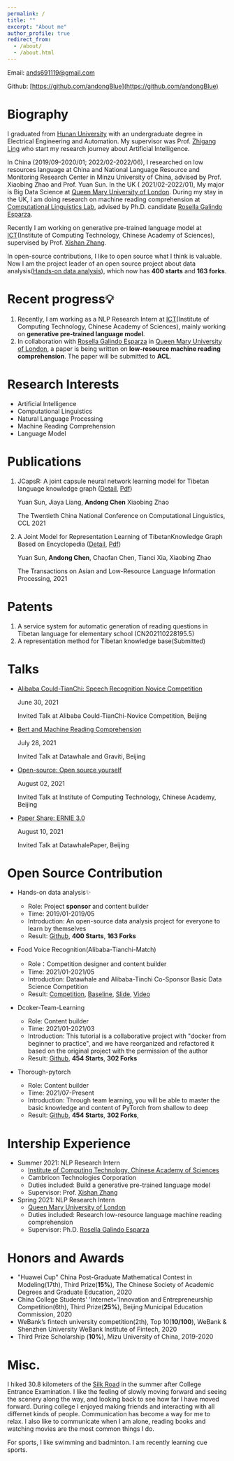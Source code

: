 ```yaml
---
permalink: /
title: ""
excerpt: "About me"
author_profile: true
redirect_from: 
  - /about/
  - /about.html
---
```

Email: ands691119@gmail.com

Github: [https://github.com/andongBlue](https://github.com/andongBlue)

# Biography 

I graduated from [Hunan University](http://www-en.hnu.edu.cn/) with an undergraduate degree in Electrical Engineering and Automation. My supervisor was Prof. [Zhigang Ling](http://eeit.hnu.edu.cn/info/1307/4568.htm) who start my research journey about Artificial Intelligence.

In China (2019/09-2020/01; 2022/02-2022/06), I researched on low resources language at China and National Language Resource and Monitoring Research Center in Minzu University of China, advised by  Prof. Xiaobing Zhao and  Prof. Yuan Sun. In the UK ( 2021/02-2022/01), My major is Big Data Science at [Queen Mary University of London](https://www.qmul.ac.uk/). During my stay in the UK, I am doing research on machine reading comprehension at [Computational Linguistics Lab](http://compling.eecs.qmul.ac.uk/), advised by Ph.D. candidate [Rosella Galindo Esparza](https://scholar.google.com/citations?user=oxqjNj8AAAAJ&hl=en).

Recently I am working on generative pre-trained language model at [ICT](http://english.ict.cas.cn/)(Institute of Computing Technology, Chinese Academy of Sciences), supervised by Prof. [Xishan Zhang](http://people.ucas.edu.cn/~zhangxishan?language=en). 

In open-source contributions, I like to open source what I think is valuable. Now I am the project leader of an open source project about data analysis([Hands-on data analysis](https://github.com/datawhalechina/hands-on-data-analysis/blob/master/README-English.md)), which now has **400 starts** and **163 forks**.

# Recent progress💡

1. Recently, I am working as a NLP Research Intern  at [ICT](http://english.ict.cas.cn/)(Institute of Computing Technology, Chinese Academy of Sciences), mainly working on **generative pre-trained language model**.
2. In collaboration with [Rosella Galindo Esparza](https://scholar.google.com/citations?user=oxqjNj8AAAAJ&hl=en) in [Queen Mary University of London](http://compling.eecs.qmul.ac.uk/), a paper is being written on **low-resource machine reading comprehension**. The paper will be submitted to **ACL**.

# Research Interests
- Artificial Intelligence
- Computational Linguistics
- Natural Language Processing
- Machine Reading Comprehension
- Language Model

# Publications
1. JCapsR: A joint capsule neural network learning model for Tibetan language knowledge graph ([Detail](https://andongblue.github.io/chenandong.github.io//publication/2010-10-01-paper-title-number-1), [Pdf](https://github.com/andongBlue/chenandong.github.io/blob/master/files/JCapsR.pdf))

    Yuan Sun, Jiaya Liang, **Andong Chen** Xiaobing Zhao

    The Twentieth China National Conference on Computational Linguistics, CCL 2021 


2. A Joint Model for Representation Learning of TibetanKnowledge Graph Based on Encyclopedia ([Detail](https://andongblue.github.io/chenandong.github.io//publication/2015-10-01-paper-title-number-2), [Pdf](https://dl.acm.org/doi/abs/10.1145/3447248))

    Yuan Sun, **Andong Chen**, Chaofan Chen, Tianci Xia, Xiaobing Zhao

    The Transactions on Asian and Low-Resource Language Information Processing, 2021


# Patents 
1. A service system for automatic generation of reading questions in Tibetan language for elementary school (CN202110228195.5)
2. A representation method for Tibetan knowledge base(Submitted)

# Talks

- [Alibaba Could-TianChi: Speech Recognition Novice Competition](https://andongblue.github.io/chenandong.github.io//talks/2014-03-01-talk-3)

   June 30, 2021

  Invited Talk at Alibaba Could-TianChi-Novice Competition, Beijing

- [Bert and Machine Reading Comprehension](https://andongblue.github.io/chenandong.github.io//talks/2013-03-01-tutorial-1)

   July 28, 2021

  Invited Talk at Datawhale and Graviti, Beijing

- [Open-source: Open source yourself](https://andongblue.github.io/chenandong.github.io//talks/2014-02-01-talk-2)

   August 02, 2021

  Invited Talk at Institute of Computing Technology, Chinese Academy, Beijing

- [Paper Share: ERNIE 3.0]([](https://andongblue.github.io/chenandong.github.io//talks/2012-03-01-talk-1))

   August 10, 2021

  Invited Talk at DatawhalePaper, Beijing

# Open Source Contribution

* Hands-on data analysis✨
  * Role: Project **sponsor** and content builder
  * Time: 2019/01-2019/05
  * Introduction: An open-source data analysis project for everyone to learn by themselves
  * Result: [Github](https://github.com/datawhalechina/hands-on-data-analysis), **400 Starts**, **163 Forks**
* Food Voice Recognition(Alibaba-Tianchi-Match)
  * Role：Competition designer and content builder
  * Time: 2021/01-2021/05
  * Introduction: Datawhale and Alibaba-Tinchi Co-Sponsor Basic Data Science Competition
  * Result: [Competition](https://tianchi.aliyun.com/competition/entrance/531887/information), [Baseline](https://github.com/datawhalechina/team-learning-nlp/tree/d897fca06531e60e5e4402d6198020241e43e00b/FoodVoiceRecognition), [Slide](https://docs.google.com/presentation/d/1-U_QbUO_WDIXtvCo45PnDCRsJa0A3_Ur/edit), [Video](https://www.bilibili.com/video/BV1Uq4y1E7Di?p=1)

* Dcoker-Team-Learning 
  * Role: Content builder
  * Time: 2021/01-2021/03
  * Introduction: This tutorial is a collaborative project with "docker from beginner to practice", and we have reorganized and refactored it based on the original project with the permission of the author
  * Result: [Github](https://github.com/datawhalechina/team-learning-program/tree/518aa9c8d5abb0d344583347f58336da68fe5b8d/Docker), **454 Starts**,  **302 Forks**

* Thorough-pytorch 
  * Role: Content builder
  * Time: 2021/07-Present
  * Introduction: Through team learning, you will be able to master the basic knowledge and content of PyTorch from shallow to deep
  * Result: [Github](https://github.com/datawhalechina/thorough-pytorch/tree/f5f450e1f276aaeae202659f007065a927ce6ee3), **454 Starts**, **302 Forks**,  

# Intership Experience
* Summer 2021: NLP Research Intern
  * [Institute of Computing Technology, Chinese Academy of Sciences](http://english.ict.cas.cn/)
  * Cambricon Technologies Corporation
  * Duties included: Build a generative pre-trained language model
  * Supervisor: Prof. [Xishan Zhang](http://people.ucas.edu.cn/~zhangxishan?language=en)
* Spring 2021: NLP Research Intern
  * [Queen Mary University of London](https://www.qmul.ac.uk/)
  * Duties included: Research low-resource language machine reading comprehension
  * Supervisor: Ph.D. [Rosella Galindo Esparza](https://scholar.google.com/citations?user=oxqjNj8AAAAJ&hl=en)
  

# Honors and Awards

- "Huawei Cup" China Post-Graduate Mathematical Contest in Modeling(17th), Third Prize(**15%**), The Chinese Society of Academic Degrees and Graduate Education, 2020
- China College Students' 'Internet+'Innovation and Entrepreneurship Competition(6th), Third Prize(**25%**), Beijing Municipal Education Commission, 2020
- WeBank’s fintech university competition(2th), Top 10(**10/100**), WeBank & Shenzhen University WeBank Institute of Fintech, 2020
- Third Prize Scholarship (**10%**), Mizu University of China, 2019-2020

# Misc.
I hiked 30.8 kilometers of the [Silk Road](https://en.wikipedia.org/wiki/Silk_Road) in the summer after College Entrance Examination. I like the feeling of slowly moving forward and seeing the scenery along the way, and looking back to see how far I have moved forward. During college I enjoyed making friends and interacting with all differnet kinds of people. Communication has become a way for me to relax. I also like to communicate when I am alone, reading books and watching movies are the most common things I do.

For sports, I like swimming and badminton. I am recently learning cue sports.


